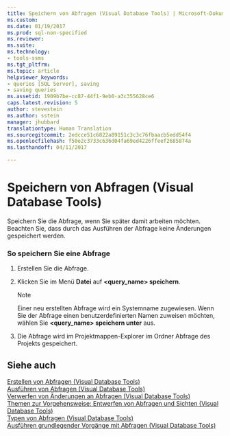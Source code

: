 ```yaml
---
title: Speichern von Abfragen (Visual Database Tools) | Microsoft-Dokumentation
ms.custom: 
ms.date: 01/19/2017
ms.prod: sql-non-specified
ms.reviewer: 
ms.suite: 
ms.technology:
- tools-ssms
ms.tgt_pltfrm: 
ms.topic: article
helpviewer_keywords:
- queries [SQL Server], saving
- saving queries
ms.assetid: 1909b7be-cc87-44f1-9eb0-a3c355628ce6
caps.latest.revision: 5
author: stevestein
ms.author: sstein
manager: jhubbard
translationtype: Human Translation
ms.sourcegitcommit: 2edcce51c6822a89151c3c3c76fbaacb5edd54f4
ms.openlocfilehash: f50e2c3733c636d04fa69ed4226ffeef2685874a
ms.lasthandoff: 04/11/2017

---
```

# <a name="save-queries-visual-database-tools"></a>Speichern von Abfragen (Visual Database Tools)
Speichern Sie die Abfrage, wenn Sie später damit arbeiten möchten. Beachten Sie, dass durch das Ausführen der Abfrage keine Änderungen gespeichert werden.  
  
### <a name="to-save-a-query"></a>So speichern Sie eine Abfrage  
  
1.  Erstellen Sie die Abfrage.  
  
2.  Klicken Sie im Menü **Datei** auf **<query_name> speichern**.  
  
    > [!NOTE]  
    > Einer neu erstellten Abfrage wird ein Systemname zugewiesen. Wenn Sie der Abfrage einen benutzerdefinierten Namen zuweisen möchten, wählen Sie **<query_name> speichern unter** aus.  
  
3.  Die Abfrage wird im Projektmappen-Explorer im Ordner Abfrage des Projekts gespeichert.  
  
## <a name="see-also"></a>Siehe auch  
[Erstellen von Abfragen (Visual Database Tools)](../../ssms/visual-db-tools/create-queries-visual-database-tools.md)  
[Ausführen von Abfragen (Visual Database Tools)](../../ssms/visual-db-tools/run-queries-visual-database-tools.md)  
[Verwerfen von Änderungen an Abfragen (Visual Database Tools)](../../ssms/visual-db-tools/discard-changes-made-to-queries-visual-database-tools.md)  
[Themen zur Vorgehensweise: Entwerfen von Abfragen und Sichten (Visual Database Tools)](../../ssms/visual-db-tools/design-queries-and-views-how-to-topics-visual-database-tools.md)  
[Typen von Abfragen (Visual Database Tools)](../../ssms/visual-db-tools/types-of-queries-visual-database-tools.md)  
[Ausführen grundlegender Vorgänge mit Abfragen (Visual Database Tools)](../../ssms/visual-db-tools/perform-basic-operations-with-queries-visual-database-tools.md)  
  

